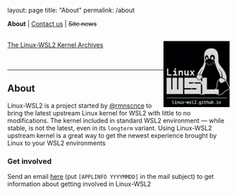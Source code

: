 layout: page
title: "About"
permalink: /about

<p align="justify"><b>About</b> | <a href="mailto:linux-wsl2.github.io">Contact us</a> | <strike>Site news</strike> </p>
<br>
<img src="/images/image.png" width="150" title="WSL Avatar" align="right" /><a href="linux-wsl2.github.io><font size="7">The Linux-WSL2 Kernel Archives</font></a>
<br>
<br>
<br>

---

## About

Linux-WSL2 is a project started by [@rmnscnce](https://www.github.com/rmnscnce) to bring the latest upstream Linux kernel for WSL2 with little to no modifications. The kernel included in standard WSL2 environment — while stable, is not the latest, even in its `longterm` variant. Using Linux-WSL2 upstream kernel is a great way to get the newest experience brought by Linux to your WSL2 environments

### Get involved
Send an email [here](mailto:linux-wsl2@ya.ru) (put `[APPLINFO YYYYMMDD]` in the mail subject) to get information about getting involved in Linux-WSL2
